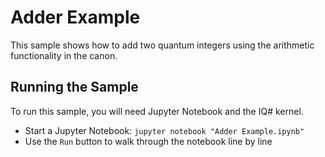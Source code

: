 ﻿# Adder Example #

This sample shows how to add two quantum integers using the arithmetic functionality in the canon.

## Running the Sample ##

To run this sample, you will need Jupyter Notebook and the IQ# kernel.

 - Start a Jupyter Notebook: `jupyter notebook "Adder Example.ipynb"`
 - Use the `Run` button to walk through the notebook line by line
